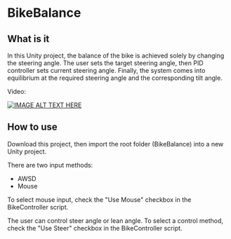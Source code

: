 # BikeBalance


## What is it
In this Unity project, the balance of the bike is achieved solely by changing the steering angle. The user sets the target steering angle, then PID controller sets current steering angle. Finally, the system comes into equilibrium at the required steering angle and the corresponding tilt angle.

Video:

[![IMAGE ALT TEXT HERE](https://img.youtube.com/vi/51N4ieE62lc/0.jpg)](https://www.youtube.com/watch?v=51N4ieE62lc)

## How to use
Download this project, then import the root folder (BikeBalance) into a new Unity project.

There are two input methods:
* AWSD
* Mouse 
 
 To select mouse input, check the "Use Mouse" checkbox in the BikeController script.
 
 The user can control steer angle or lean angle. To select a control method, check the "Use Steer" checkbox in the BikeController script.
